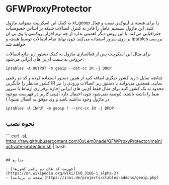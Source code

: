 <!-- markdownlint-disable MD034 -->
# GFWProxyProtector

به کمک این اسکریپت میتوانید ماژول xt_geoip را برای هسته ی لینوکس نصب و فعال کنید. این ماژول سیستم عامل را قادر به کنترل اتصالات شبکه بر اساس خصوصیات جغرافیایی می‌کند. با این روش دیگر اهمیتی ندارد از چه نرم افزار پروکسی یا وی پی ان بر روی سرور استفاده می‌کنید چون نهایتا تمام اتصالات توسط هسته و iptables بررسی خواهند شد.

برای مثال این اسکریپت پس از فعالسازی ماژول به کمک دستور زیر مانع اتصالات خروجی به سمت آی‌پی های ایرانی می‌شود:

```
iptables -A OUTPUT -m geoip --dst-cc IR -j DROP
```

چنانچه تمایل دارید کشور دیگری اضافه کنید از همین دستور استفاده کرده و کد دو رقمی کشور مدنظر را جایگزین IR نمایید.
همچنین می‌توانید با دستور زیر اتصالات ورودی را نیز محدود به یک کشور کنید برای مثال فقط آی‌پی های ایرانی اجازه برقراری ارتباط با سرور شما را داشته باشند. (توصیه نمی‌شود چون احتمال دارد آی‌پی کاربر در فهرست موجود در ماژول وجود نداشته باشد و وی موفق به اتصال نشود! )
‌‍‍

```
iptables -A INPUT -m geoip ! --src-cc IR -j DROP
```

## نحوه نصب

‍‍```
curl -sL https://raw.githubusercontent.com/0xLem0nade/GFWProxyProtector/main/activate-protection.sh | bash

```

## منابع

- [فهرست کد های دو رقمی کشورها](https://en.wikipedia.org/wiki/ISO_3166-1_alpha-2)
- [صفحه ی برنامه](https://inai.de/projects/xtables-addons/geoip.php)
